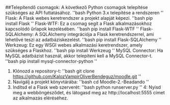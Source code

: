 ##Telepítendő csomagok:
A következő Python csomagok telepítése szükséges az API futtatásához.
''bash
Python 3.x telepítése a rendszeren
''
Flask: A Flask webes keretrendszer a projekt alapját képezi.
''bash
pip install Flask
''
Flask-WTF: Ez a csomag segít a Flask alkalmazásokhoz kapcsolódó űrlapok kezelésében.
''bash
pip install Flask-WTF
''
Flask-SQLAlchemy: A SQLAlchemy integrációja a Flask keretrendszerrel, ami lehetővé teszi az adatbáziskezelést.
''bash
pip install Flask-SQLAlchemy
''
Werkzeug: Ez egy WSGI webes alkalmazási keretrendszer, amely szükséges a Flaskhoz.
''bash
pip install Werkzeug
''
MySQL Connector: Ha MySQL adatbázist használ, akkor telepíteni kell a MySQL Connector-t.
''bash
pip install mysql-connector-python
''

1. Klónozd a repository-t:
''bash
git clone https://github.com/KalozVampirOliverBendeguz/moodle.git
''
2. Navigálj a projekt könyvtárába:
''bash
cd Moodle-2.-Beadando
''
3. Indítsd el a Flask web szerverét:
''bash
python runserver.py
''
4: Nyisd meg a webböngésződet, és látogasd meg az http://localhost:5555 címet az alkalmazás eléréséhez.


